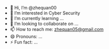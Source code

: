 - 👋 Hi, I’m @zhequan00
- 👀 I’m interested in Cyber Security
- 🌱 I’m currently learning ...
- 💞️ I’m looking to collaborate on ...
- 📫 How to reach me: zhequan05@gmail.com
- 😄 Pronouns: ...
- ⚡ Fun fact: ...

<!---
zhequan00/zhequan00 is a ✨ special ✨ repository because its `README.md` (this file) appears on your GitHub profile.
You can click the Preview link to take a look at your changes.
--->

